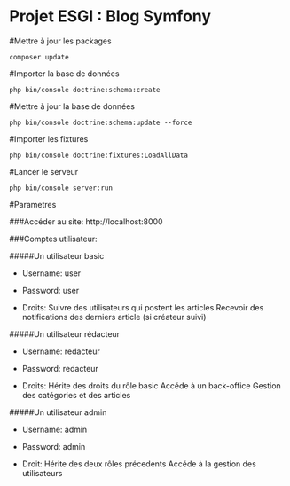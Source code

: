 Projet ESGI : Blog Symfony
========================

#Mettre à jour les packages
```Shell
composer update
```

#Importer la base de données
```Shell
php bin/console doctrine:schema:create
```

#Mettre à jour la base de données
```Shell
php bin/console doctrine:schema:update --force
```

#Importer les fixtures
```Shell
php bin/console doctrine:fixtures:LoadAllData
```

#Lancer le serveur
```Shell
php bin/console server:run
```

#Parametres

###Accéder au site:
http://localhost:8000

###Comptes utilisateur:

#####Un utilisateur basic
* Username: user
* Password: user

* Droits:
Suivre des utilisateurs qui postent les articles
Recevoir des notifications des derniers article (si créateur suivi)

#####Un utilisateur rédacteur
* Username: redacteur
* Password: redacteur

* Droits:
Hérite des droits du rôle basic
Accéde à un back-office
Gestion des catégories et des articles

#####Un utilisateur admin
* Username: admin
* Password: admin

* Droit:
Hérite des deux rôles précedents
Accéde à la gestion des utilisateurs
